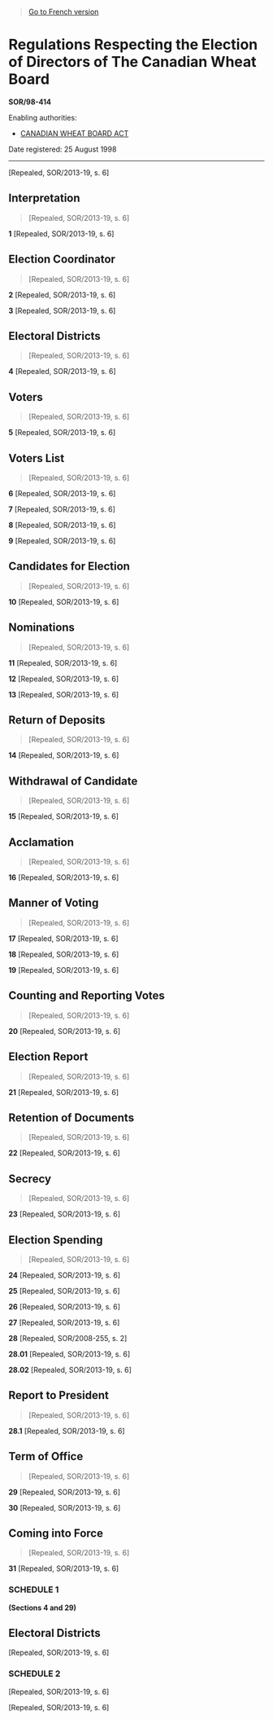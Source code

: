 > [Go to French version](/fr/Règlements/Décrets,%20ordonnances%20et%20règlements%20statutaires/98/414.md)

# Regulations Respecting the Election of Directors of The Canadian Wheat Board

**SOR/98-414**

Enabling authorities: 
- [CANADIAN WHEAT BOARD ACT](/en/Acts/Revised%20Statutes%20of%20Canada/C/C-24.md)

Date registered: 25 August 1998

----------


[Repealed, SOR/2013-19, s. 6]



## Interpretation
> [Repealed, SOR/2013-19, s. 6]



**1** [Repealed, SOR/2013-19, s. 6]




## Election Coordinator
> [Repealed, SOR/2013-19, s. 6]



**2** [Repealed, SOR/2013-19, s. 6]



**3** [Repealed, SOR/2013-19, s. 6]




## Electoral Districts
> [Repealed, SOR/2013-19, s. 6]



**4** [Repealed, SOR/2013-19, s. 6]




## Voters
> [Repealed, SOR/2013-19, s. 6]



**5** [Repealed, SOR/2013-19, s. 6]




## Voters List
> [Repealed, SOR/2013-19, s. 6]



**6** [Repealed, SOR/2013-19, s. 6]



**7** [Repealed, SOR/2013-19, s. 6]



**8** [Repealed, SOR/2013-19, s. 6]



**9** [Repealed, SOR/2013-19, s. 6]




## Candidates for Election
> [Repealed, SOR/2013-19, s. 6]



**10** [Repealed, SOR/2013-19, s. 6]




## Nominations
> [Repealed, SOR/2013-19, s. 6]



**11** [Repealed, SOR/2013-19, s. 6]



**12** [Repealed, SOR/2013-19, s. 6]



**13** [Repealed, SOR/2013-19, s. 6]




## Return of Deposits
> [Repealed, SOR/2013-19, s. 6]



**14** [Repealed, SOR/2013-19, s. 6]




## Withdrawal of Candidate
> [Repealed, SOR/2013-19, s. 6]



**15** [Repealed, SOR/2013-19, s. 6]




## Acclamation
> [Repealed, SOR/2013-19, s. 6]



**16** [Repealed, SOR/2013-19, s. 6]




## Manner of Voting
> [Repealed, SOR/2013-19, s. 6]



**17** [Repealed, SOR/2013-19, s. 6]



**18** [Repealed, SOR/2013-19, s. 6]



**19** [Repealed, SOR/2013-19, s. 6]




## Counting and Reporting Votes
> [Repealed, SOR/2013-19, s. 6]



**20** [Repealed, SOR/2013-19, s. 6]




## Election Report
> [Repealed, SOR/2013-19, s. 6]



**21** [Repealed, SOR/2013-19, s. 6]




## Retention of Documents
> [Repealed, SOR/2013-19, s. 6]



**22** [Repealed, SOR/2013-19, s. 6]




## Secrecy
> [Repealed, SOR/2013-19, s. 6]



**23** [Repealed, SOR/2013-19, s. 6]




## Election Spending
> [Repealed, SOR/2013-19, s. 6]



**24** [Repealed, SOR/2013-19, s. 6]



**25** [Repealed, SOR/2013-19, s. 6]



**26** [Repealed, SOR/2013-19, s. 6]



**27** [Repealed, SOR/2013-19, s. 6]



**28** [Repealed, SOR/2008-255, s. 2]



**28.01** [Repealed, SOR/2013-19, s. 6]



**28.02** [Repealed, SOR/2013-19, s. 6]




## Report to President
> [Repealed, SOR/2013-19, s. 6]



**28.1** [Repealed, SOR/2013-19, s. 6]




## Term of Office
> [Repealed, SOR/2013-19, s. 6]



**29** [Repealed, SOR/2013-19, s. 6]



**30** [Repealed, SOR/2013-19, s. 6]




## Coming into Force
> [Repealed, SOR/2013-19, s. 6]



**31** [Repealed, SOR/2013-19, s. 6]




### **SCHEDULE 1** 
**(Sections 4 and 29)**
## Electoral Districts
[Repealed, SOR/2013-19, s. 6]




### **SCHEDULE 2** 
[Repealed, SOR/2013-19, s. 6]


[Repealed, SOR/2013-19, s. 6]


